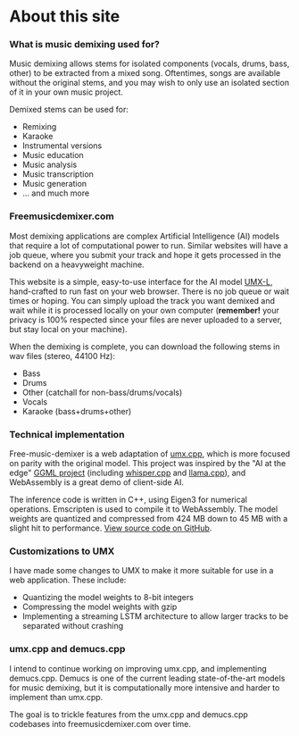 # About this site

### What is music demixing used for?

Music demixing allows stems for isolated components (vocals, drums, bass, other) to be extracted from a mixed song. Oftentimes, songs are available without the original stems, and you may wish to only use an isolated section of it in your own music project.

Demixed stems can be used for:
- Remixing
- Karaoke
- Instrumental versions
- Music education
- Music analysis
- Music transcription
- Music generation
- ... and much more

### Freemusicdemixer.com

Most demixing applications are complex Artificial Intelligence (AI) models that require a lot of computational power to run. Similar websites will have a job queue, where you submit your track and hope it gets processed in the backend on a heavyweight machine.

This website is a simple, easy-to-use interface for the AI model [UMX-L](https://zenodo.org/record/5069601), hand-crafted to run fast on your web browser. There is no job queue or wait times or hoping. You can simply upload the track you want demixed and wait while it is processed locally on your own computer (**remember!** your privacy is 100% respected since your files are never uploaded to a server, but stay local on your machine).

When the demixing is complete, you can download the following stems in wav files (stereo, 44100 Hz):
- Bass
- Drums
- Other (catchall for non-bass/drums/vocals)
- Vocals
- Karaoke (bass+drums+other)

### Technical implementation

Free-music-demixer is a web adaptation of [umx.cpp](https://github.com/sevagh/umx.cpp), which is more focused on parity with the original model. This project was inspired by the "AI at the edge" [GGML project](https://ggml.ai/) (including [whisper.cpp](https://github.com/ggerganov/whisper.cpp) and [llama.cpp](https://github.com/ggerganov/llama.cpp)), and WebAssembly is a great demo of client-side AI.

The inference code is written in C++, using Eigen3 for numerical operations. Emscripten is used to compile it to WebAssembly. The model weights are quantized and compressed from 424 MB down to 45 MB with a slight hit to performance. [View source code on GitHub](https://github.com/sevagh/free-music-demixer).

### Customizations to UMX

I have made some changes to UMX to make it more suitable for use in a web application. These include:
- Quantizing the model weights to 8-bit integers
- Compressing the model weights with gzip
- Implementing a streaming LSTM architecture to allow larger tracks to be separated without crashing

### umx.cpp and demucs.cpp

I intend to continue working on improving umx.cpp, and implementing demucs.cpp. Demucs is one of the current leading state-of-the-art models for music demixing, but it is computationally more intensive and harder to implement than umx.cpp.

The goal is to trickle features from the umx.cpp and demucs.cpp codebases into freemusicdemixer.com over time.
